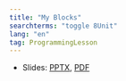 ```yaml
---
title: "My Blocks"
searchterms: "toggle 8Unit"
lang: "en"
tag: ProgrammingLesson
---
```

 <ul>
 <li class="ng-binding">Slides:
 <a href="ProgrammingLessons/MyBlocks.pptx">PPTX</a>,
 <a href="ProgrammingLessons/MyBlocks.pdf">PDF</a>
 </li>
 </ul>
